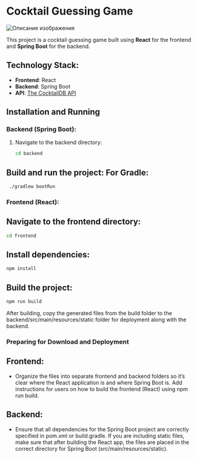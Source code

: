 # Cocktail Guessing Game

![Описание изображения](https://github.com/Mcclares/Cocktail_Game/CocktailGame.png)

This project is a cocktail guessing game built using **React** for the frontend and **Spring Boot** for the backend.

## Technology Stack:
- **Frontend**: React
- **Backend**: Spring Boot
- **API**: [The CocktailDB API](https://www.thecocktaildb.com/)

## Installation and Running

### Backend (Spring Boot):
1. Navigate to the backend directory:
   ```bash
   cd backend

## Build and run the project: For Gradle:
 ```bash
  ./gradlew bootRun
   ```
### Frontend (React):
## Navigate to the frontend directory:
   ```bash
   cd frontend
   ```
## Install dependencies:

   ```bash
   npm install
   ```
## Build the project:
   ```bash
   npm run build
   ```
After building, copy the generated files from the build folder to the backend/src/main/resources/static folder for deployment along with the backend.

### Preparing for Download and Deployment
 ## Frontend:
 - Organize the files into separate frontend and backend folders so it’s clear where the React application is and where Spring Boot is.
Add instructions for users on how to build the frontend (React) using npm run build.
 ## Backend:
 - Ensure that all dependencies for the Spring Boot project are correctly specified in pom.xml or build.gradle.
If you are including static files, make sure that after building the React app, the files are placed in the correct directory for Spring Boot (src/main/resources/static).
